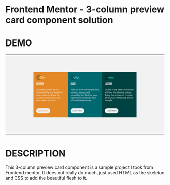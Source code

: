 # Frontend Mentor - 3-column preview card component solution

# DEMO

![Alt text](columnPreview.png)



# DESCRIPTION
This 3-column preview card component is a sample project l took from Frontend mentor. lt does not really do much, just used HTML as the skeleton and CSS to add the beautiful flesh to it.